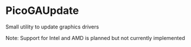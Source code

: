 # PicoGAUpdate
Small utility to update graphics drivers

Note: Support for Intel and AMD is planned but not currently implemented
